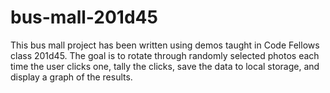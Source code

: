 # bus-mall-201d45
This bus mall project has been written using demos taught in Code Fellows class 201d45. The goal is to rotate through randomly selected photos each time the user clicks one, tally the clicks, save the data to local storage, and display a graph of the results. 
